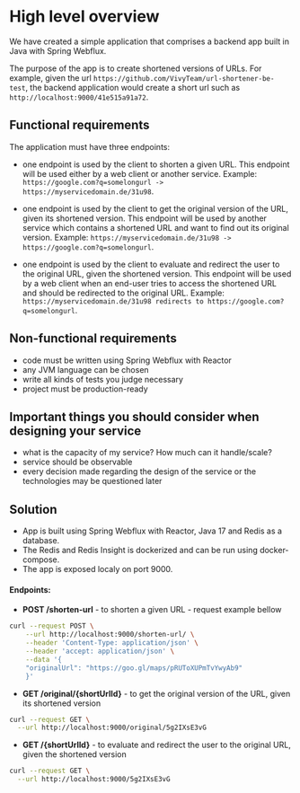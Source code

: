 # High level overview

We have created a simple application that comprises a backend app built in Java with Spring Webflux.

The purpose of the app is to create shortened versions of URLs. For example, given the url `https://github.com/VivyTeam/url-shortener-be-test`, the backend application would create a short url such as `http://localhost:9000/41e515a91a72`.

## Functional requirements

The application must have three endpoints:

- one endpoint is used by the client to shorten a given URL. 
  This endpoint will be used either by a web client or another service.
  Example: `https://google.com?q=somelongurl -> https://myservicedomain.de/31u98`.


- one endpoint is used by the client to get the original version of the URL, given its shortened version.
  This endpoint will be used by another service which contains a shortened URL and want to find out its original version.
  Example: `https://myservicedomain.de/31u98 -> https://google.com?q=somelongurl`.


- one endpoint is used by the client to evaluate and redirect the user to the original URL, given the shortened version.
  This endpoint will be used by a web client when an end-user tries to access the shortened URL and should be redirected to the original URL.
  Example: `https://myservicedomain.de/31u98 redirects to https://google.com?q=somelongurl`.

## Non-functional requirements

- code must be written using Spring Webflux with Reactor
- any JVM language can be chosen
- write all kinds of tests you judge necessary
- project must be production-ready

## Important things you should consider when designing your service

- what is the capacity of my service? How much can it handle/scale?
- service should be observable
- every decision made regarding the design of the service or the technologies may be questioned later


## Solution
- App is built using Spring Webflux with Reactor, Java 17 and Redis as a database.
- The Redis and Redis Insight is dockerized and can be run using docker-compose.
- The app is exposed localy on port 9000. 

#### Endpoints:
- **POST /shorten-url** - to shorten a given URL - request example bellow
`````bash    
curl --request POST \
    --url http://localhost:9000/shorten-url/ \
    --header 'Content-Type: application/json' \
    --header 'accept: application/json' \
    --data '{
    "originalUrl": "https://goo.gl/maps/pRUToXUPmTvYwyAb9"
    }'
`````

- **GET /original/{shortUrlId}** - to get the original version of the URL, given its shortened version
`````bash    
curl --request GET \
  --url http://localhost:9000/original/5g2IXsE3vG
`````

- **GET /{shortUrlId}** - to evaluate and redirect the user to the original URL, given the shortened version
`````bash    
curl --request GET \
  --url http://localhost:9000/5g2IXsE3vG
`````